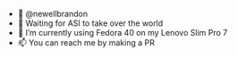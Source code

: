 - 👋 @newellbrandon
- 👀 Waiting for ASI to take over the world
- 🌱 I’m currently using Fedora 40 on my Lenovo Slim Pro 7
- 📫 You can reach me by making a PR

<!---
newellbrandon/newellbrandon is a ✨ special ✨ repository because its `README.md` (this file) appears on your GitHub profile.
You can click the Preview link to take a look at your changes.
--->
